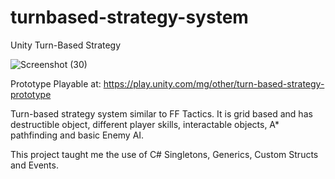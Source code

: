 # turnbased-strategy-system
Unity Turn-Based Strategy

![Screenshot (30)](https://user-images.githubusercontent.com/108804713/215067497-b7e8ba1d-aabe-42c7-8cc3-66f6f3a88a4a.png)


Prototype Playable at: https://play.unity.com/mg/other/turn-based-strategy-prototype

Turn-based strategy system similar to FF Tactics.  It is grid based and has destructible object, different player skills, interactable objects, A* pathfinding and basic Enemy AI.

This project taught me the use of C# Singletons, Generics, Custom Structs and Events.
